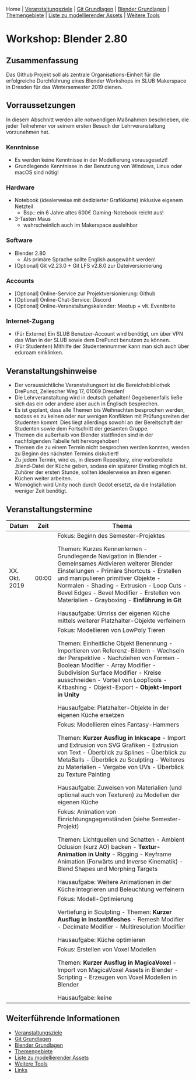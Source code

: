 Home
| [Veranstaltungsziele](./dokumentation/veranstaltungsziele.md)
| [Git Grundlagen](./dokumentation/git_grundlagen.md)
| [Blender Grundlagen](./dokumentation/blender_grundlagen.md)
| [Themengebiete](./dokumentation/themengebiete.md)
| [Liste zu modellierender Assets](./dokumentation/asset_liste.md)
| [Weitere Tools](./dokumentation/tools.md)

# Workshop: Blender 2.80

## Zusammenfassung
Das Github Projekt soll als zentrale Organisations-Einheit für die erfolgreiche Durchführung eines Blender Workshops im SLUB Makerspace in Dresden für das Wintersemester 2019 dienen.

## Vorraussetzungen
In diesem Abschnitt werden alle notwendigen Maßnahmen beschrieben, die jeder Teilnehmer vor seinem ersten Besuch der Lehrveranstaltung vorzunehmen hat.

### Kenntnisse
- Es werden keine Kenntnisse in der Modellierung vorausgesetzt!
- Grundlegende Kenntnisse in der Benutzung von Windows, Linux oder macOS sind nötig! 

### Hardware
- Notebook (idealerweise mit dedizierter Grafikkarte) inklusive eigenem Netzteil
    - Bsp.: ein 6 Jahre altes 600€ Gaming-Notebook reicht aus!
- 3-Tasten Maus
    - wahrscheinlich auch im Makerspace ausleihbar

### Software
- Blender 2.80
    - Als primäre Sprache sollte English ausgewählt werden!
- [Optional] Git v2.23.0 + Git LFS v2.8.0 zur  Dateiversionierung

### Accounts
- [Optional] Online-Service zur Projektversionierung: Github
- [Optional] Online-Chat-Service: Discord
- [Optional] Online-Veranstaltungskalender: Meetup + vlt. Eventbrite

### Internet-Zugang
- (Für Externe) Ein SLUB Benutzer-Account wird benötigt, um über VPN das Wlan in der SLUB sowie dem DrePunct benutzen zu können.
- (Für Studenten) Mithilfe der Studentennummer kann man sich auch über eduroam einklinken.

## Veranstaltungshinweise
- Der voraussichtliche Veranstaltungsort ist die Bereichsbibliothek DrePunct, Zellescher Weg 17, 01069 Dresden!
- Die Lehrveranstaltung wird in deutsch gehalten! Gegebenenfalls ließe sich das ein oder andere aber auch in Englisch besprechen.
- Es ist geplant, dass alle Themen bis Weihnachten besprochen werden, sodass es zu keinen oder nur wenigen Konflikten mit Prüfungszeiten der Studenten kommt. Dies liegt allerdings sowohl an der Bereitschaft der Studenten sowie dem Fortschritt der gesamten Gruppe.
- Themen die außerhalb von Blender stattfinden sind in der nachfolgenden Tabelle fett hervorgehoben!
- Themen die zu einem Termin nicht besprochen werden konnten, werden zu Beginn des nächsten Termins diskutiert!
- Zu jedem Termin, wird es, in diesem Repository, eine vorbereitete .blend-Datei der Küche geben, sodass ein späterer Einstieg möglich ist. Zuhörer der ersten Stunde, sollten idealerweise an ihren eigenen Küchen weiter arbeiten.
- Womöglich wird Unity noch durch Godot ersetzt, da die Installation weniger Zeit benötigt.

## Veranstaltungstermine

| Datum         | Zeit  | Thema |
| ------------- | ----- | ----- |
| XX. Okt. 2019 | 00:00 | Fokus: Beginn des Semester-Projektes <p></p> Themen: Kurzes Kennenlernen - Grundlegende Navigation in Blender - Gemeinsames Aktivieren weiterer Blender Einstellungen - Primäre Shortcuts - Erstellen und manipulieren primitiver Objekte - Normalen - Shading - Extrusion - Loop Cuts - Bevel Edges - Bevel Modifier - Erstellen von Materialien - Grayboxing - <b>Einführung in Git</b> <p></p> Hausaufgabe: Umriss der eigenen Küche mittels weiterer Platzhalter-Objekte verfeinern |
|  |  | Fokus: Modellieren von LowPoly Tieren <p></p> Themen: Einheitliche Objekt Benennung - Importieren von Referenz-Bildern - Wechseln der Perspektive - Nachziehen von Formen - Boolean Modifier - Array Modifier - Subdivision Surface Modifier - Kreise ausschneiden - Vorteil von LoopTools - Kitbashing - Objekt-Export - <b>Objekt-Import in Unity</b> <p></p> Hausaufgabe: Platzhalter-Objekte in der eigenen Küche ersetzen |
|  |  | Fokus: Modellieren eines Fantasy-Hammers <p></p> Themen: <b>Kurzer Ausflug in Inkscape</b> - Import und Extrusion von SVG Grafiken - Extrusion von Text - Überblick zu Splines - Überblick zu MetaBalls - Überblick zu Sculpting - Weiteres zu Materialien - Vergabe von UVs - Überblick zu Texture Painting <p></p> Hausaufgabe: Zuweisen von Materialien (und optional auch von Texturen) zu Modellen der eigenen Küche |
|  |  | Fokus: Animation von Einrichtungsgegenständen (siehe Semester-Projekt) <p></p> Themen: Lichtquellen und Schatten - Ambient Oclusion (kurz AO) backen - <b>Textur-Animation in Unity</b> - Rigging - Keyframe Animation (Forwärts und Inverse Kinematik) - Blend Shapes und Morphing Targets <p></p> Hausaufgabe: Weitere Animationen in der Küche integrieren und Beleuchtung verfeinern |
|  |  | Fokus: Modell-Optimierung <p></p> Vertiefung in Sculpting - Themen: <b>Kurzer Ausflug in InstantMeshes</b> - Remesh Modifier - Decimate Modifier - Multiresolution Modifier <p></p> Hausaufgabe: Küche optimieren |
|  |  | Fokus: Erstellen von Voxel Modellen <p></p> Themen: <b>Kurzer Ausflug in MagicaVoxel</b> - Import von MagicaVoxel Assets in Blender - Scripting - Erzeugen von Voxel Modellen in Blender <p></p> Hausaufgabe: keine |


## Weiterführende Informationen
- [Veranstaltungsziele](./dokumentation/veranstaltungsziele.md)
- [Git Grundlagen](./dokumentation/git_grundlagen.md)
- [Blender Grundlagen](./dokumentation/blender_grundlagen.md)
- [Themengebiete](./dokumentation/themengebiete.md)
- [Liste zu modellierender Assets](./dokumentation/asset_liste.md)
- [Weitere Tools](./dokumentation/tools.md)
- [Links](./dokumentation/links.md)
